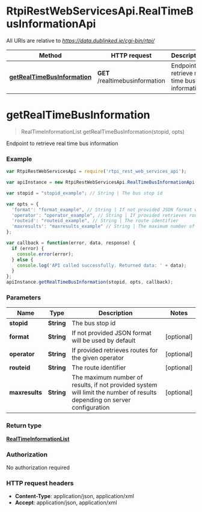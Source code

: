 # RtpiRestWebServicesApi.RealTimeBusInformationApi

All URIs are relative to *https://data.dublinked.ie/cgi-bin/rtpi/*

Method | HTTP request | Description
------------- | ------------- | -------------
[**getRealTimeBusInformation**](RealTimeBusInformationApi.md#getRealTimeBusInformation) | **GET** /realtimebusinformation | Endpoint to retrieve real time bus information


<a name="getRealTimeBusInformation"></a>
# **getRealTimeBusInformation**
> RealTimeInformationList getRealTimeBusInformation(stopid, opts)

Endpoint to retrieve real time bus information

### Example
```javascript
var RtpiRestWebServicesApi = require('rtpi_rest_web_services_api');

var apiInstance = new RtpiRestWebServicesApi.RealTimeBusInformationApi();

var stopid = "stopid_example"; // String | The bus stop id

var opts = { 
  'format': "format_example", // String | If not provided JSON format will be used by default
  'operator': "operator_example", // String | If provided retrieves routes for the given operator
  'routeid': "routeid_example", // String | The route identifier
  'maxresults': "maxresults_example" // String | The maximum number of results, if not provided system will limit the number of results depending on server configuration
};

var callback = function(error, data, response) {
  if (error) {
    console.error(error);
  } else {
    console.log('API called successfully. Returned data: ' + data);
  }
};
apiInstance.getRealTimeBusInformation(stopid, opts, callback);
```

### Parameters

Name | Type | Description  | Notes
------------- | ------------- | ------------- | -------------
 **stopid** | **String**| The bus stop id | 
 **format** | **String**| If not provided JSON format will be used by default | [optional] 
 **operator** | **String**| If provided retrieves routes for the given operator | [optional] 
 **routeid** | **String**| The route identifier | [optional] 
 **maxresults** | **String**| The maximum number of results, if not provided system will limit the number of results depending on server configuration | [optional] 

### Return type

[**RealTimeInformationList**](RealTimeInformationList.md)

### Authorization

No authorization required

### HTTP request headers

 - **Content-Type**: application/json, application/xml
 - **Accept**: application/json, application/xml

